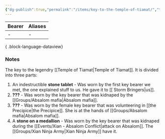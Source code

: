 ```yaml
---
{"dg-publish":true,"permalink":"/items/key-to-the-temple-of-tiamat/","tags":["item"],"dgShowBacklinks":true,"dgShowLocalGraph":true,"noteIcon":"item","created":"2024-01-06T13:32:16.425+01:00","updated":"2024-01-18T16:02:45.781+01:00"}
---
```


| Bearer | Aliases |
| ------ | ------- |
| \-     | \-      |

{ .block-language-dataview}
### Notes
The key to the legendry [[Temple of Tiamat\|Temple of Tiamat]].
It is divided into three parts:
1. An indestructible **stone tablet** - Was worn by the first key bearer we met, the one explained stuff to us. He gave it to [[ Storm Bringers\|us]].
2. **???** - Was worn by the key bearer that was kidnaped by the [[Groups/Absalom mafia\|Absalom mafia]]. 
3. **???** - Was worn by the female key bearer that was volunteering in [[the Precipice\|the Precipice]]. She is at the hands of [[Groups/Absalom mafia\|Absalom mafia]].
4. A **stone on a medallion** - Was worn by the key bearer that was kidnaped during the [[Events/Xian - Absalom Conflict\|attack on Absalom]]. The [[Groups/Xian Ninja Army\|Xian Ninja Army]] have it.

